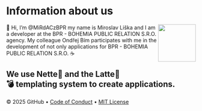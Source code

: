 # Information about us

<img src="https://img.icons8.com/?size=100&id=65903&format=png&color=000000" align="right" height="100px" />

👋 Hi, I’m @MiRdACzBPR
my name is Miroslav Liška and I am a developer at the BPR - BOHEMIA PUBLIC RELATION S.R.O. agency.
My colleague Ondřej Bím participates with me in the development of not only applications for BPR - BOHEMIA PUBLIC RELATION S.R.O. ☕️

We use Nette💚 and the Latte💚<br>💣 templating system to create applications.
---
&copy; 2025 GitHub &bull; [Code of Conduct](https://www.contributor-covenant.org/version/2/1/code_of_conduct/code_of_conduct.md) &bull; [MIT License](https://gh.io/mit)
